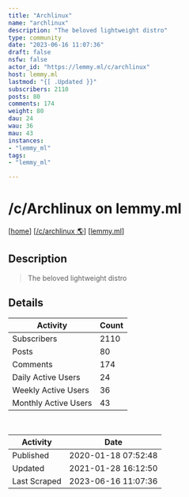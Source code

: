 ```yaml
---
title: "Archlinux" 
name: "archlinux"
description: "The beloved lightweight distro"
type: community
date: "2023-06-16 11:07:36"
draft: false
nsfw: false
actor_id: "https://lemmy.ml/c/archlinux"
host: lemmy.ml
lastmod: "{[ .Updated }}"
subscribers: 2110
posts: 80
comments: 174
weight: 80
dau: 24
wau: 36
mau: 43
instances:
- "lemmy_ml"
tags: 
- "lemmy_ml"

---
```


# /c/Archlinux on lemmy.ml

[[home](/)]
[[/c/archlinux 🌎](https://lemmy.ml/c/archlinux)]
[[lemmy.ml](/instances/lemmy_ml)]


## Description 

<blockquote class="description">
The beloved lightweight distro
</blockquote>


## Details

| Activity | Count  |
|----------------------|---|
| Subscribers          | 2110 |
| Posts                | 80  |
| Comments             | 174  |
| Daily Active Users   | 24  |
| Weekly Active Users  | 36  |
| Monthly Active Users | 43  |

<br>

| Activity | Date |
|----------------------|---|
| Published            | 2020-01-18 07:52:48 |
| Updated              | 2021-01-28 16:12:50 |
| Last Scraped         | 2023-06-16 11:07:36 |
